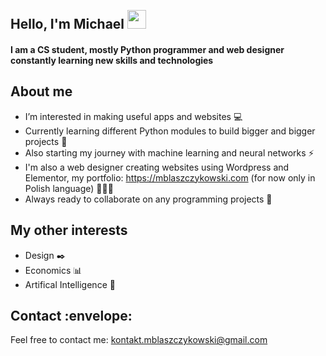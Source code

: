<h2 align="left">
<abc>
  <br>Hello, I'm Michael <img src="https://user-images.githubusercontent.com/42378118/110234147-e3259600-7f4e-11eb-95be-0c4047144dea.gif" width="30"><br>
</h2> 
<h4 align="left">
  I am a CS student, mostly Python programmer and web designer constantly learning new skills and technologies<br>
</h4>
</abc>

<h2 align="left">About me</h2>

- I’m interested in making useful apps and websites :computer:
- Currently learning different Python modules to build bigger and bigger projects :dart:
- Also starting my journey with machine learning and neural networks :zap:
- I'm also a web designer creating websites using Wordpress and Elementor, my portfolio: https://mblaszczykowski.com (for now only in Polish language) 👨🏻‍💻
- Always ready to collaborate on any programming projects :rocket:

<h2 align="left">My other interests</h2>

- Design :black_nib:
- Economics :bar_chart:
- Artifical Intelligence :robot:

<h2 align="left">Contact :envelope: </h2>

Feel free to contact me: kontakt.mblaszczykowski@gmail.com 

<!---
mblaszczykowski/mblaszczykowski is a ✨ special ✨ repository because its `README.md` (this file) appears on your GitHub profile.
You can click the Preview link to take a look at your changes.
--->
